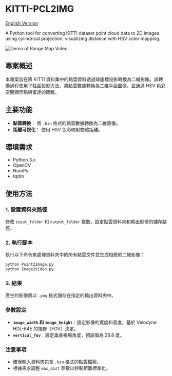 # KITTI-PCL2IMG

[English Version](README.md)

 A Python tool for converting KITTI dataset point cloud data to 2D images using cylindrical projection, visualizing distance with HSV color mapping.

![Demo of Range Map Video](range_map_video.gif)

## 專案概述
本專案旨在將 KITTI 資料集中的點雲資料透過球座標投影轉換為二維影像。該轉換過程使用了柱面投影方法，將點雲數據轉換為二維平面圖像，並通過 HSV 色彩空間顯示點與雷達的距離。

## 主要功能

- **點雲轉換**： 將 `.bin` 格式的點雲數據轉換為二維圖像。
- **距離可視化**： 使用 HSV 色彩映射物體距離。

## 環境需求

- Python 3.x
- OpenCV
- NumPy
- tqdm

## 使用方法

### 1. 設置資料夾路徑

修改 `input_folder` 和 `output_folder` 變數，設定點雲資料夾和輸出影像的儲存路徑。

### 2. 執行腳本

執行以下命令來處理資料夾中的所有點雲文件並生成相應的二維影像：

```bash
python Point2Image.py
python Image2Video.py
```

### 3. **結果**
產生的影像將以 `.png` 格式儲存在指定的輸出資料夾中。

### 參數設定

- **`image_width` 和 `image_height`**：設定影像的寬度和高度，基於 Velodyne HDL-64E 的視野（FOV）決定。
- **`vertical_fov`**：設定垂直視場角度，預設值為 26.8 度。

### 注意事項

- 確保輸入資料夾包含 `.bin` 格式的點雲檔案。
- 根據需求調整 `max_dist` 參數以控制距離標準化。